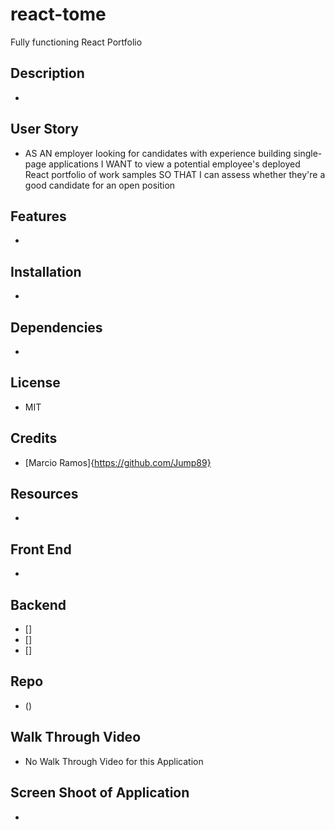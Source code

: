 # react-tome
Fully functioning  React Portfolio

## Description 

* 

## User Story 

* AS AN employer looking for candidates with experience building single-page applications
I WANT to view a potential employee's deployed React portfolio of work samples
SO THAT I can assess whether they're a good candidate for an open position

## Features

*

## Installation

* 

## Dependencies

* 

## License

* MIT 


## Credits 

* [Marcio Ramos]{https://github.com/Jump89}

## Resources 

* 

## Front End

*

## Backend

* []
* []
* []
 
## Repo

* ()

## Walk Through Video 

* No Walk Through Video for this Application

## Screen Shoot of Application

* ![]()